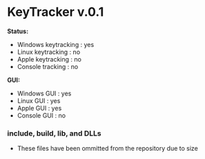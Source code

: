 # KeyTracker v.0.1

**Status:**
- Windows keytracking : yes
- Linux keytracking : no
- Apple keytracking : no
- Console tracking : no

**GUI:**
- Windows GUI : yes
- Linux GUI : yes
- Apple GUI : yes
- Console GUI : no

### include, build, lib, and DLLs
- These files have been ommitted from the repository due to size
